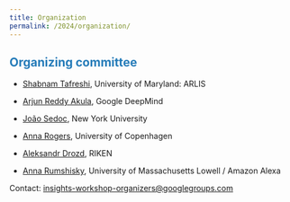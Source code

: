 ```yaml
---
title: Organization
permalink: /2024/organization/
---
```


## <span style="color:#267CB9"> Organizing committee</span>

* [Shabnam Tafreshi](https://www.linkedin.com/in/shabnamtafreshi), University of Maryland: ARLIS

* [Arjun Reddy Akula](https://research.google/people/ArjunReddyAkula/), Google DeepMind

* [João Sedoc](https://www.stern.nyu.edu/faculty/bio/joao-sedoc), New York University
 
* [Anna Rogers](http://www.annargrs.github.io/), University of Copenhagen

* [Aleksandr Drozd](https://blackbird.pw/), RIKEN

* [Anna Rumshisky](http://www.cs.uml.edu/~arum/), University of Massachusetts Lowell / Amazon Alexa




Contact: [insights-workshop-organizers@googlegroups.com](mailto:insights-workshop-organizers@googlegroups.com)
